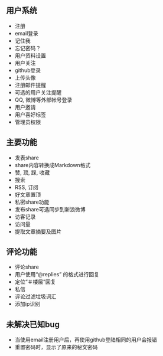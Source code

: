 用户系统
--------------------------------------
* 注册
* email登录
* 记住我
* 忘记密码？
* 用户资料设置
* 用户关注
* github登录
* 上传头像
* 注册邮件提醒
* 可选的用户关注提醒
* QQ, 微博等外部帐号登录
* 用户邀请
* 用户喜好标签
* 管理员权限

主要功能
--------------------------------------
* 发表share
* share内容转换成Markdown格式
* 赞, 顶, 踩, 收藏
* 搜索
* RSS, 订阅
* 好文章置顶
* 私密share功能
* 发布share可选同步到新浪微博
* 访客记录
* 访问量
* 提取文章摘要及图片

评论功能
---------------------------------------
* 评论share
* 用户使用“@replies” 的格式进行回复
* 定位“＃楼层”回复
* 私信
* 评论过滤垃圾词汇
* 添加ip识别

未解决已知bug
----------------------------------------
* 当使用email注册用户后，再使用github登陆相同的用户会报错
* 重置密码时，显示了原来的秘文密码